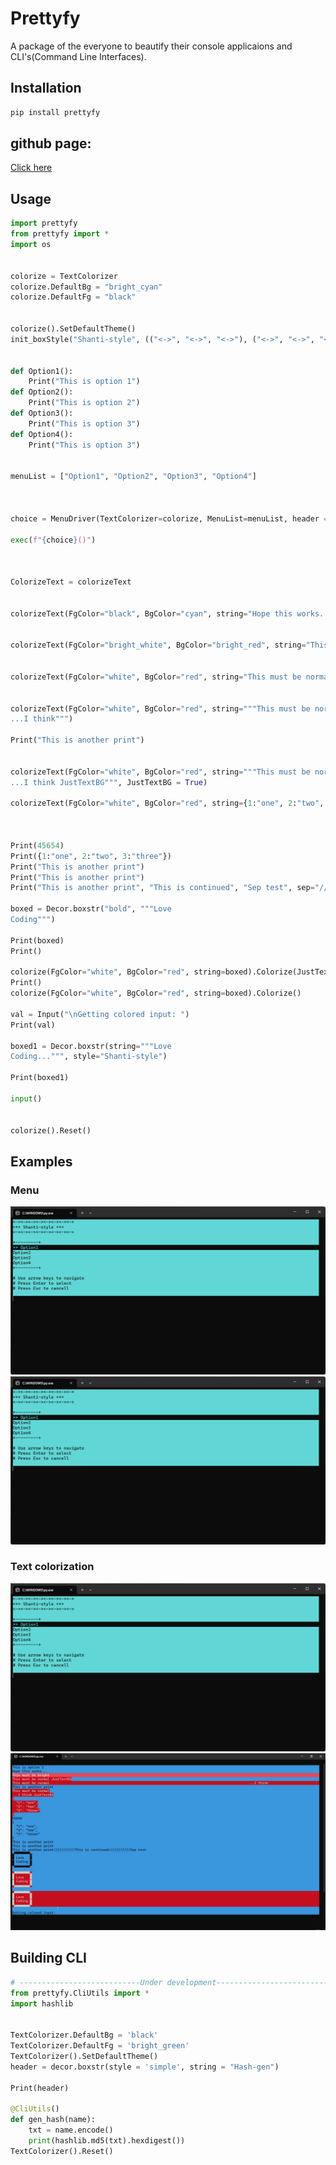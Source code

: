 # Prettyfy
 A package of the everyone to beautify their console applicaions and CLI's(Command Line Interfaces).

## Installation
```cmd
pip install prettyfy
```
## github page:
[Click here](https://github.com/Shanmukh-dev/Prettyfy-Package)
## Usage
```python
import prettyfy
from prettyfy import *
import os


colorize = TextColorizer
colorize.DefaultBg = "bright_cyan"
colorize.DefaultFg = "black"


colorize().SetDefaultTheme()
init_boxStyle("Shanti-style", (("<->", "<->", "<->"), ("<->", "<->", "<->"), "<+>"))


def Option1():
    Print("This is option 1")
def Option2():
    Print("This is option 2")
def Option3():
    Print("This is option 3")
def Option4():
    Print("This is option 3")


menuList = ["Option1", "Option2", "Option3", "Option4"]



choice = MenuDriver(TextColorizer=colorize, MenuList=menuList, header = "Shanti-style", header_border_style = "Shanti-style", SelectionStyle = "INVERT", BgColor = "bright_cyan", FgColor = "black" ).GetChoice()

exec(f"{choice}()")



ColorizeText = colorizeText


colorizeText(FgColor="black", BgColor="cyan", string="Hope this works...")


colorizeText(FgColor="bright_white", BgColor="bright_red", string="This must be bright")


colorizeText(FgColor="white", BgColor="red", string="This must be normal JustTextBG", JustTextBG = True)


colorizeText(FgColor="white", BgColor="red", string="""This must be normal
...I think""")

Print("This is another print")


colorizeText(FgColor="white", BgColor="red", string="""This must be normal
...I think JustTextBG""", JustTextBG = True)

colorizeText(FgColor="white", BgColor="red", string={1:"one", 2:"two", 3:"three"}, JustTextBG = True)



Print(45654)
Print({1:"one", 2:"two", 3:"three"})
Print("This is another print")
Print("This is another print")
Print("This is another print", "This is continued", "Sep test", sep="///////////")

boxed = Decor.boxstr("bold", """Love
Coding""")

Print(boxed)
Print()

colorize(FgColor="white", BgColor="red", string=boxed).Colorize(JustTextBG = True)
Print()
colorize(FgColor="white", BgColor="red", string=boxed).Colorize()

val = Input("\nGetting colored input: ")
Print(val)

boxed1 = Decor.boxstr(string="""Love
Coding...""", style="Shanti-style")

Print(boxed1)

input()


colorize().Reset()

```

## Examples
### Menu
<img src = "./images/image1.png"> ![menu example](images/image1.png)

### Text colorization
<img src = "./images/image1.png"> ![text colorization exaple](images/image2.png)

## Building CLI
```python
# ---------------------------Under development--------------------------------
from prettyfy.CliUtils import *
import hashlib


TextColorizer.DefaultBg = 'black'
TextColorizer.DefaultFg = 'bright_green'
TextColorizer().SetDefaultTheme()
header = decor.boxstr(style = 'simple', string = "Hash-gen")

Print(header)

@CliUtils()
def gen_hash(name):
    txt = name.encode()
    print(hashlib.md5(txt).hexdigest())
TextColorizer().Reset()
```